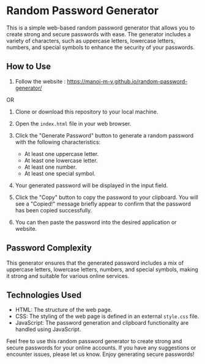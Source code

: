 # Random Password Generator

This is a simple web-based random password generator that allows you to create strong and secure passwords with ease. The generator includes a variety of characters, such as uppercase letters, lowercase letters, numbers, and special symbols to enhance the security of your passwords.

## How to Use

1. Follow the website : https://manoj-m-v.github.io/random-password-generator/

OR


1. Clone or download this repository to your local machine.

2. Open the `index.html` file in your web browser.

3. Click the "Generate Password" button to generate a random password with the following characteristics:
   - At least one uppercase letter.
   - At least one lowercase letter.
   - At least one number.
   - At least one special symbol.

4. Your generated password will be displayed in the input field.

5. Click the "Copy" button to copy the password to your clipboard. You will see a "Copied!" message briefly appear to confirm that the password has been copied successfully.

6. You can then paste the password into the desired application or website.


## Password Complexity

This generator ensures that the generated password includes a mix of uppercase letters, lowercase letters, numbers, and special symbols, making it strong and suitable for various online services.

## Technologies Used

- HTML: The structure of the web page.
- CSS: The styling of the web page is defined in an external `style.css` file.
- JavaScript: The password generation and clipboard functionality are handled using JavaScript.


Feel free to use this random password generator to create strong and secure passwords for your online accounts. If you have any suggestions or encounter issues, please let us know. Enjoy generating secure passwords!
